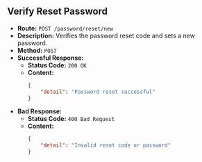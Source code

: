 
## Verify Reset Password

-   **Route:** `POST /password/reset/new`
-   **Description:** Verifies the password reset code and sets a new password.
-   **Method:** `POST`
-   **Successful Response:**
    -   **Status Code:** `200 OK`
    -   **Content:**
        ```json
        {
            "detail": "Password reset successful"
        }
        ```
-   **Bad Response:**
    -   **Status Code:** `400 Bad Request`
    -   **Content:**
        ```json
        {
            "detail": "Invalid reset code or password"
        }
        ```
